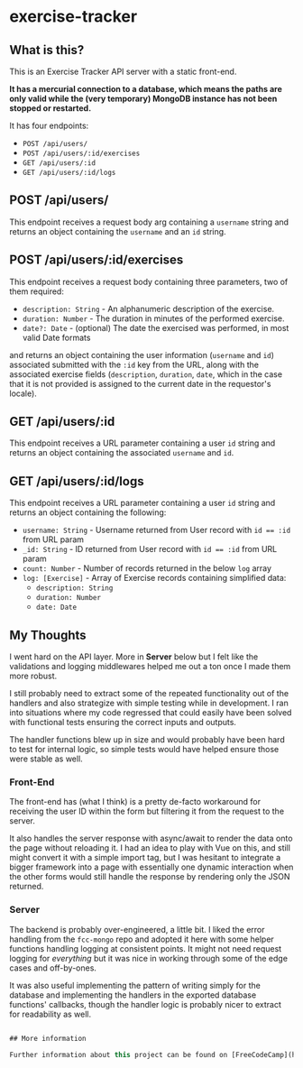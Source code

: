 # exercise-tracker

## What is this?

This is an Exercise Tracker API server with a static front-end.

**It has a mercurial connection to a database, which means the paths are only valid
while the (very temporary) MongoDB instance has not been stopped or restarted.**

It has four endpoints:

- `POST /api/users/`
- `POST /api/users/:id/exercises`
- `GET /api/users/:id`
- `GET /api/users/:id/logs`

## POST /api/users/

This endpoint receives a request body arg containing a `username` string
and returns an object containing the `username` and an `id` string.

## POST /api/users/:id/exercises

This endpoint receives a request body containing three parameters,
two of them required:

- `description: String` - An alphanumeric description of the exercise.
- `duration: Number` - The duration in minutes of the performed exercise.
- `date?: Date` - (optional) The date the exercised was performed,
  in most valid Date formats

and returns an object containing the user information (`username` and `id`)
associated submitted with the `:id` key from the URL, along with the
associated exercise fields (`description`, `duration`, `date`,
which in the case that it is not provided is assigned
to the current date in the requestor's locale).

## GET /api/users/:id

This endpoint receives a URL parameter containing a user `id` string
and returns an object containing the associated `username` and `id`.

## GET /api/users/:id/logs

This endpoint receives a URL parameter containing a user `id` string
and returns an object containing the following:

- `username: String` - Username returned from User record
  with `id == :id` from URL param
- `_id: String` - ID returned from User record with `id == :id` from URL param
- `count: Number` - Number of records returned in the below `log` array
- `log: [Exercise]` - Array of Exercise records containing simplified data:
  - `description: String`
  - `duration: Number`
  - `date: Date`

## My Thoughts

I went hard on the API layer. More in **Server** below but I felt like the validations
and logging middlewares helped me out a ton once I made them more robust.

I still probably need to extract some of the repeated functionality out of the handlers
and also strategize with simple testing while in development. I ran into situations
where my code regressed that could easily have been solved with functional
tests ensuring the correct inputs and outputs.

The handler functions blew up in size and would probably have been hard
to test for internal logic, so simple tests would have
helped ensure those were stable as well.

### Front-End

The front-end has (what I think) is a pretty de-facto workaround for receiving
the user ID within the form but filtering it from the request to the server.

It also handles the server response with async/await to render the data
onto the page without reloading it. I had an idea to play with Vue on this,
and still might convert it with a simple import tag,
but I was hesitant to integrate a bigger framework into
a page with essentially one dynamic interaction when the other forms would still
handle the response by rendering only the JSON returned.

### Server

The backend is probably over-engineered, a little bit. I liked the error
handling from the `fcc-mongo` repo and adopted it here with some helper
functions handling logging at consistent points. It might not need request
logging for _everything_ but it was nice in working through some of the
edge cases and off-by-ones.

It was also useful implementing the pattern of writing simply for the database
and implementing the handlers in the exported database functions' callbacks,
though the handler logic is probably nicer to extract for readability as well.

```javascript

## More information

Further information about this project can be found on [FreeCodeCamp](https://www.freecodecamp.org/learn/back-end-development-and-apis/back-end-development-and-apis-projects/url-shortener-microservice).
```
